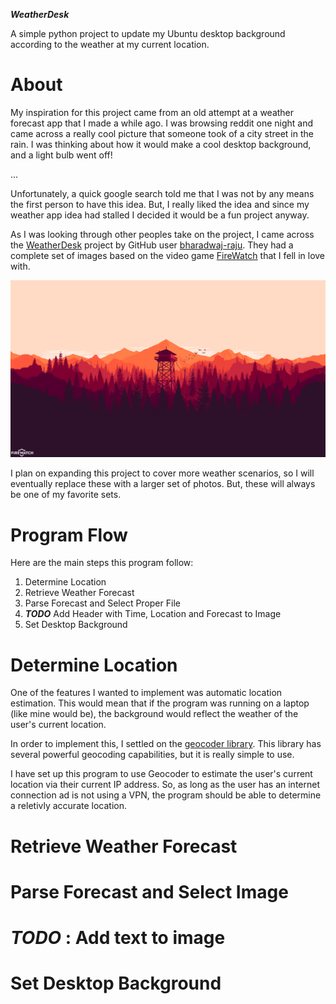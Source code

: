 ***WeatherDesk***

A simple python project to update my Ubuntu desktop background according to the weather at my current location.

# About

My inspiration for this project came from an old attempt at a weather forecast app that I made a while ago. I was browsing reddit one night and came across a really cool picture that someone took of a city street in the rain. I was thinking about how it would make a cool desktop background, and a light bulb went off! 

...

Unfortunately, a quick google search told me that I was not by any means the first person to have this idea. But, I really liked the idea and since my weather app idea had stalled I decided it would be a fun project anyway. 

As I was looking through other peoples take on the project, I came across the [WeatherDesk](https://github.com/bharadwaj-raju/WeatherDesk) project by GitHub user [bharadwaj-raju](https://github.com/bharadwaj-raju). They had a complete set of images based on the video game [FireWatch](https://www.firewatchgame.com/) that I fell in love with. 

![Image for a clear day](/images/day-clear.jpg)

I plan on expanding this project to cover more weather scenarios, so I will eventually replace these with a larger set of photos. But, these will always be one of my favorite sets.

# Program Flow

Here are the main steps this program follow:

1. Determine Location
2. Retrieve Weather Forecast
3. Parse Forecast and Select Proper File
4. ***TODO*** Add Header with Time, Location and Forecast to Image
5. Set Desktop Background

# Determine Location

One of the features I wanted to implement was automatic location estimation. This would mean that if the program was running on a laptop (like mine would be), the background would reflect the weather of the user's current location.

In order to implement this, I settled on the [geocoder library](https://geocoder.readthedocs.io/api.html). This library has several powerful geocoding capabilities, but it is really simple to use.

I have set up this program to use Geocoder to estimate the user's current location via their current IP address. So, as long as the user has an internet connection ad is not using a VPN, the program should be able to determine a reletivly accurate location.

# Retrieve Weather Forecast



# Parse Forecast and Select Image



# ***TODO*** : Add text to image



# Set Desktop Background

